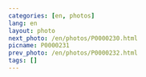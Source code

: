 ```yaml
---
categories: [en, photos]
lang: en
layout: photo
next_photo: /en/photos/P0000230.html
picname: P0000231
prev_photo: /en/photos/P0000232.html
tags: []
---
```

